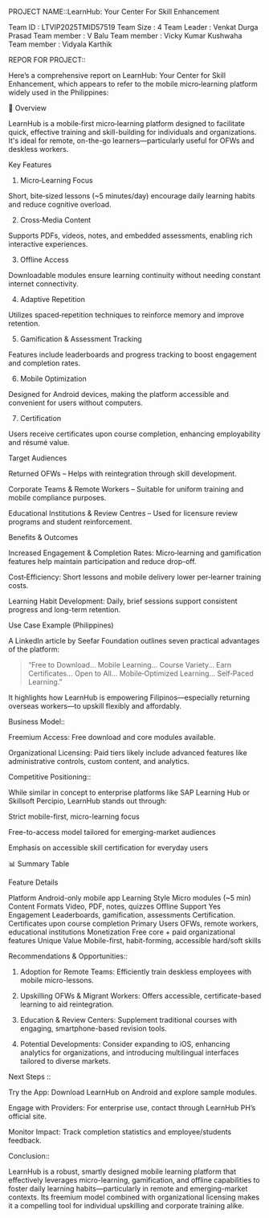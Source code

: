 PROJECT NAME::LearnHub: Your Center For Skill Enhancement

Team ID : LTVIP2025TMID57519
Team Size : 4
Team Leader : Venkat Durga Prasad
Team member : V Balu
Team member : Vicky Kumar Kushwaha
Team member : Vidyala Karthik

REPOR FOR PROJECT::

Here’s a comprehensive report on LearnHub: Your Center for Skill Enhancement, which appears to refer to the mobile micro‑learning platform widely used in the Philippines:


📱 Overview

LearnHub is a mobile‑first micro‑learning platform designed to facilitate quick, effective training and skill-building for individuals and organizations. It's ideal for remote, on-the-go learners—particularly useful for OFWs and deskless workers. 


Key Features

1. Micro‑Learning Focus

Short, bite‑sized lessons (~5 minutes/day) encourage daily learning habits and reduce cognitive overload.  



2. Cross‑Media Content

Supports PDFs, videos, notes, and embedded assessments, enabling rich interactive experiences.  



3. Offline Access

Downloadable modules ensure learning continuity without needing constant internet connectivity.  



4. Adaptive Repetition

Utilizes spaced‑repetition techniques to reinforce memory and improve retention.  



5. Gamification & Assessment Tracking

Features include leaderboards and progress tracking to boost engagement and completion rates.  



6. Mobile Optimization

Designed for Android devices, making the platform accessible and convenient for users without computers.  



7. Certification

Users receive certificates upon course completion, enhancing employability and résumé value.  



Target Audiences

Returned OFWs – Helps with reintegration through skill development.  

Corporate Teams & Remote Workers – Suitable for uniform training and mobile compliance purposes.  

Educational Institutions & Review Centres – Used for licensure review programs and student reinforcement.  



Benefits & Outcomes

Increased Engagement & Completion Rates:
Micro‑learning and gamification features help maintain participation and reduce drop-off.  

Cost‑Efficiency:
Short lessons and mobile delivery lower per‑learner training costs.  

Learning Habit Development:
Daily, brief sessions support consistent progress and long-term retention.  


Use Case Example (Philippines)

A LinkedIn article by Seefar Foundation outlines seven practical advantages of the platform:

> “Free to Download… Mobile Learning… Course Variety… Earn Certificates… Open to All… Mobile‑Optimized Learning… Self‑Paced Learning.”  



It highlights how LearnHub is empowering Filipinos—especially returning overseas workers—to upskill flexibly and affordably.



Business Model::

Freemium Access: Free download and core modules available.  

Organizational Licensing: Paid tiers likely include advanced features like administrative controls, custom content, and analytics.  


Competitive Positioning::

While similar in concept to enterprise platforms like SAP Learning Hub or Skillsoft Percipio, LearnHub stands out through:

Strict mobile-first, micro-learning focus

Free-to-access model tailored for emerging-market audiences

Emphasis on accessible skill certification for everyday users



📊 Summary Table

Feature	Details

Platform	          Android-only mobile app
Learning Style	    Micro modules (~5 min)
Content Formats	    Video, PDF, notes, quizzes
Offline Support	    Yes
Engagement	        Leaderboards, gamification, assessments
Certification.     	Certificates upon course completion
Primary Users	      OFWs, remote workers, educational institutions
Monetization	      Free core + paid organizational features
Unique Value	      Mobile-first, habit-forming, accessible hard/soft skills


Recommendations & Opportunities::

1. Adoption for Remote Teams:
Efficiently train deskless employees with mobile micro-lessons.


2. Upskilling OFWs & Migrant Workers:
Offers accessible, certificate-based learning to aid reintegration.


3. Education & Review Centers:
Supplement traditional courses with engaging, smartphone-based revision tools.


4. Potential Developments:
Consider expanding to iOS, enhancing analytics for organizations, and introducing multilingual interfaces tailored to diverse markets.

Next Steps ::

Try the App: Download LearnHub on Android and explore sample modules.

Engage with Providers: For enterprise use, contact through LearnHub PH’s official site.  

Monitor Impact: Track completion statistics and employee/students feedback.


Conclusion::

LearnHub is a robust, smartly designed mobile learning platform that effectively leverages micro-learning, gamification, and offline capabilities to foster daily learning habits—particularly in remote and emerging-market contexts. Its freemium model combined with organizational licensing makes it a compelling tool for individual upskilling and corporate training alike.
